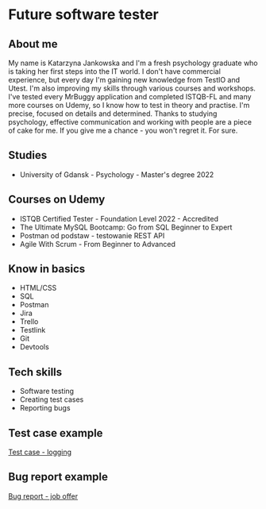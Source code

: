 <h1>Future software tester</h1>
<h2>About me</h2>
<p>My name is Katarzyna Jankowska and I'm a fresh psychology graduate who is taking her first steps into the IT world. I don't have commercial experience, but every day I'm gaining new knowledge from TestIO and Utest. I'm also improving my skills through various courses and workshops. I've tested every MrBuggy application and completed ISTQB-FL and many more courses on Udemy, so I know how to test in theory and practise. I'm precise, focused on details and determined. Thanks to studying psychology, effective communication and working with people are a piece of cake for me. If you give me a chance - you won't regret it. For sure.</p>
<h2>Studies</h2>
<ul>
  <li>University of Gdansk - Psychology - Master's degree 2022</li>
</ul>
<h2>Courses on Udemy</h2>
<ul>
  <li>ISTQB Certified Tester - Foundation Level 2022 - Accredited</li>
  <li>The Ultimate MySQL Bootcamp: Go from SQL Beginner to Expert</li>
  <li>Postman od podstaw - testowanie REST API</li>
  <li>Agile With Scrum - From Beginner to Advanced</li>
</ul>
<h2>Know in basics</h2>
<ul>
  <li>HTML/CSS</li>
  <li>SQL</li>
  <li>Postman</li>
  <li>Jira</li>
  <li>Trello</li>
  <li>Testlink</li>
  <li>Git</li>
  <li>Devtools</li>
</ul>
<h2>Tech skills</h2>
<ul>
  <li>Software testing</li>
  <li>Creating test cases</li>
  <li>Reporting bugs</li>
</ul>
<h2>Test case example</h2>
<a href="https://github.com/kjankowska316/kjankowska316/blob/main/test_case.jpg">Test case - logging</a>
<h2>Bug report example</h2>
<a href="https://github.com/kjankowska316/kjankowska316/blob/main/bug-report.png">Bug report - job offer</a>
<!---
kjankowska316/kjankowska316 is a ✨ special ✨ repository because its `README.md` (this file) appears on your GitHub profile.
You can click the Preview link to take a look at your changes.
--->
